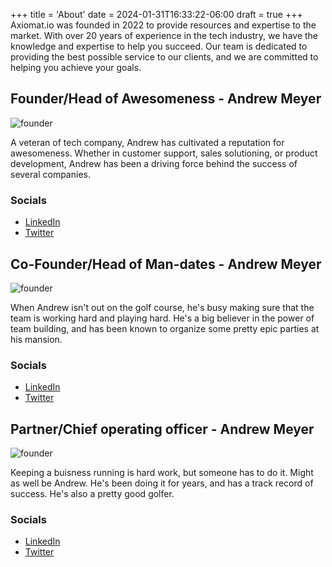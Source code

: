 +++
title = 'About'
date = 2024-01-31T16:33:22-06:00
draft = true
+++
Axiomat.io was founded in 2022 to provide resources and expertise to the market. With over 20 years of experience in the tech industry, we have the knowledge and expertise to help you succeed. Our team is dedicated to providing the best possible service to our clients, and we are committed to helping you achieve your goals.

## Founder/Head of Awesomeness - Andrew Meyer
![founder](/images/founder.jpeg)

A veteran of tech company, Andrew has cultivated a reputation for awesomeness. Whether in customer support, sales solutioning, or product development, Andrew has been a driving force behind the success of several companies.

### Socials
* [LinkedIn](https://www.linkedin.com/in/andrew-meyer-ax/)
* [Twitter](https://twitter.com/andrewmeyer)


## Co-Founder/Head of Man-dates - Andrew Meyer
![founder](/images/founder.jpeg)

When Andrew isn't out on the golf course, he's busy making sure that the team is working hard and playing hard. He's a big believer in the power of team building, and has been known to organize some pretty epic parties at his mansion.

### Socials
* [LinkedIn](https://www.linkedin.com/in/andrew-meyer-ax/)
* [Twitter](https://twitter.com/andrewmeyer)

## Partner/Chief operating officer - Andrew Meyer
![founder](/images/founder.jpeg)

Keeping a buisness running is hard work, but someone has to do it.  Might as well be Andrew.  He's been doing it for years, and has a track record of success.  He's also a pretty good golfer.

### Socials
* [LinkedIn](https://www.linkedin.com/in/andrew-meyer-ax/)
* [Twitter](https://twitter.com/andrewmeyer)